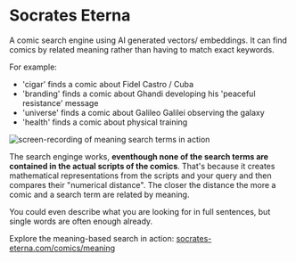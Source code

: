 # Socrates Eterna

A comic search engine using AI generated vectors/ embeddings. It can find comics by related meaning rather than having to match exact keywords. 

For example:
- 'cigar' finds a comic about Fidel Castro / Cuba
- 'branding' finds a comic about Ghandi developing his 'peaceful resistance' message
- 'universe' finds a comic about Galileo Galilei observing the galaxy
- 'health' finds a comic about physical training

![screen-recording of meaning search terms in action](public/main/meaning-search-screen-recording.gif)


The search enginge works, **eventhough none of the search terms are contained in the actual scripts of the comics**. That's because it creates mathematical representations from the scripts and your query and then compares their "numerical distance". The closer the distance the more a comic and a search term are related by meaning. 

You could even describe what you are looking for in full sentences, but single words are often enough already.



Explore the meaning-based search in action: [socrates-eterna.com/comics/meaning](https://socrates-eterna.com/comics/meaning)